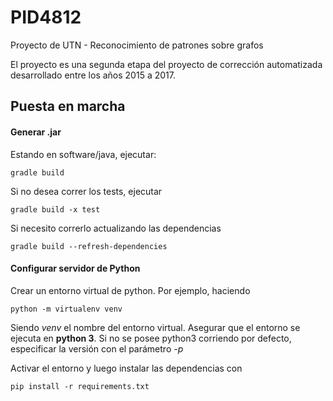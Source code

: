 # PID4812

Proyecto de UTN - Reconocimiento de patrones sobre grafos

El proyecto es una segunda etapa del proyecto de corrección automatizada desarrollado entre los años 2015 a 2017.


## Puesta en marcha

#### Generar .jar

Estando en software/java, ejecutar:

`gradle build`

Si no desea correr los tests, ejecutar

`gradle build -x test`

Si necesito correrlo actualizando las dependencias

`gradle build --refresh-dependencies`


#### Configurar servidor de Python

Crear un entorno virtual de python. Por ejemplo, haciendo

`python -m virtualenv venv`

Siendo _venv_ el nombre del entorno virtual.
Asegurar que el entorno se ejecuta en **python 3**. Si no se posee python3 corriendo por defecto, especificar la versión con el parámetro _-p_

Activar el entorno y luego instalar las dependencias con

`pip install -r requirements.txt`
